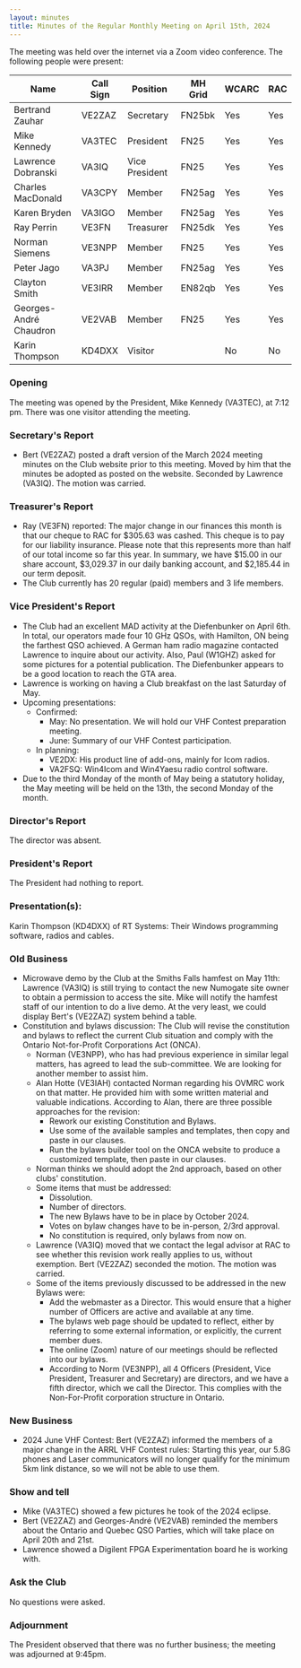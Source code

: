 ```yaml
---
layout: minutes
title: Minutes of the Regular Monthly Meeting on April 15th, 2024
---
```

The meeting was held over the internet via a Zoom video conference.
The following people were present:

| Name                   | Call Sign  | Position         | MH Grid | WCARC | RAC |
|------------------------|------------|------------------|---------|-------|-----|
| Bertrand Zauhar        | VE2ZAZ     | Secretary        | FN25bk  | Yes   | Yes |
| Mike Kennedy           | VA3TEC     | President        | FN25    | Yes   | Yes |
| Lawrence Dobranski     | VA3IQ      | Vice President   | FN25    | Yes   | Yes |
| Charles MacDonald      | VA3CPY     | Member           | FN25ag  | Yes   | Yes |
| Karen Bryden           | VA3IGO     | Member           | FN25ag  | Yes   | Yes |
| Ray Perrin             | VE3FN      | Treasurer        | FN25dk  | Yes   | Yes |
| Norman Siemens         | VE3NPP     | Member           | FN25    | Yes   | Yes |
| Peter Jago             | VA3PJ      | Member           | FN25ag  | Yes   | Yes |
| Clayton Smith          | VE3IRR     | Member           | EN82qb  | Yes   | Yes |
| Georges-André Chaudron | VE2VAB     | Member           | FN25    | Yes   | Yes |
| Karin Thompson         | KD4DXX     | Visitor          |         | No    | No  |


### Opening
The meeting was opened by the President, Mike Kennedy (VA3TEC), at 7:12 pm.
There was one visitor attending the meeting.

### Secretary's Report
- Bert (VE2ZAZ) posted a draft version of the March 2024 meeting minutes on the Club website prior to this meeting. Moved by him that the minutes be adopted as posted on the website. Seconded by Lawrence (VA3IQ). The motion was carried.

### Treasurer's Report
- Ray (VE3FN) reported: The major change in our finances this month is that our cheque to RAC for $305.63 was cashed.  This cheque is to pay for our liability insurance.  Please note that this represents more than half of our total income so far this year. In summary, we have $15.00 in our share account, $3,029.37 in our daily banking account, and $2,185.44 in our term deposit.
- The Club currently has 20 regular (paid) members and 3 life members.

### Vice President's Report
- The Club had an excellent MAD activity at the Diefenbunker on April 6th. In total, our operators made four 10 GHz QSOs, with Hamilton, ON being the farthest QSO achieved. A German ham radio magazine contacted Lawrence to inquire about our activity. Also, Paul (W1GHZ) asked for some pictures for a potential publication. The Diefenbunker appears to be a good location to reach the GTA area.
- Lawrence is working on having a Club breakfast on the last Saturday of May.
- Upcoming presentations:
  - Confirmed:
    - May: No presentation. We will hold our VHF Contest preparation meeting.
    - June: Summary of our VHF Contest participation.
  - In planning:
    - VE2DX: His product line of add-ons, mainly for Icom radios.
    - VA2FSQ: Win4Icom and Win4Yaesu radio control software.
- Due to the third Monday of the month of May being a statutory holiday, the May meeting will be held on the 13th, the second Monday of the month.

### Director's Report
The director was absent.

### President's Report
The President had nothing to report.

### Presentation(s):
Karin Thompson (KD4DXX) of RT Systems: Their Windows programming software, radios and cables.

### Old Business
- Microwave demo by the Club at the Smiths Falls hamfest on May 11th: Lawrence (VA3IQ) is still trying to contact the new Numogate site owner to obtain a permission to access the site. Mike will notify the hamfest staff of our intention to do a live demo. At the very least, we could display Bert's (VE2ZAZ) system behind a table.
- Constitution and bylaws discussion: The Club will revise the constitution and bylaws to reflect the current Club situation and comply with the Ontario Not-for-Profit Corporations Act (ONCA).
  - Norman (VE3NPP), who has had previous experience in similar legal matters, has agreed to lead the sub-committee. We are looking for another member to assist him.
  - Alan Hotte (VE3IAH) contacted Norman regarding his OVMRC work on that matter. He provided him with some written material and valuable indications. According to Alan, there are three possible approaches for the revision:
    - Rework our existing Constitution and Bylaws.
    - Use some of the available samples and templates, then copy and paste in our clauses.
    - Run the bylaws builder tool on the ONCA website to produce a customized template, then paste in our clauses.
  - Norman thinks we should adopt the 2nd approach, based on other clubs' constitution.
  - Some items that must be addressed:
    - Dissolution.
    - Number of directors.
    - The new Bylaws have to be in place by October 2024.
    - Votes on bylaw changes have to be in-person, 2/3rd approval.
    - No constitution is required, only bylaws from now on.
  - Lawrence (VA3IQ) moved that we contact the legal advisor at RAC to see whether this revision work really applies to us, without exemption. Bert (VE2ZAZ) seconded the motion. The motion was carried.
  - Some of the items previously discussed to be addressed in the new Bylaws were:
    - Add the webmaster as a Director. This would ensure that a higher number of Officers are active and available at any time.
    - The bylaws web page should be updated to reflect, either by referring to some external information, or explicitly, the current member dues.
    - The online (Zoom) nature of our meetings should be reflected into our bylaws.
    - According to Norm (VE3NPP), all 4 Officers (President, Vice President, Treasurer and Secretary) are directors, and we have a fifth director, which we call the Director. This complies with the Non-For-Profit corporation structure in Ontario.

### New Business
- 2024 June VHF Contest: Bert (VE2ZAZ) informed the members of a major change in the ARRL VHF Contest rules: Starting this year, our 5.8G phones and Laser communicators will no longer qualify for the minimum 5km link distance, so we will not be able to use them.

### Show and tell
- Mike (VA3TEC) showed a few pictures he took of the 2024 eclipse.
- Bert (VE2ZAZ) and Georges-André (VE2VAB) reminded the members about the Ontario and Quebec QSO Parties, which will take place on April 20th and 21st.
- Lawrence showed a Digilent FPGA Experimentation board he is working with.

### Ask the Club
No questions were asked.

### Adjournment
The President observed that there was no further business; the meeting was adjourned at 9:45pm.
